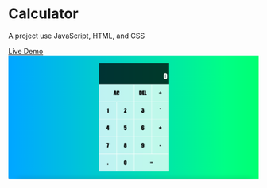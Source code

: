 # Calculator
A project use JavaScript, HTML, and CSS

<a href="https://ssweilee.github.io/Calculator/" target="_blank">
Live Demo
</a>

<img src="https://github.com/ssweilee/Calculator/blob/main/Calculator.jpg" style="max-width: 100%;">
